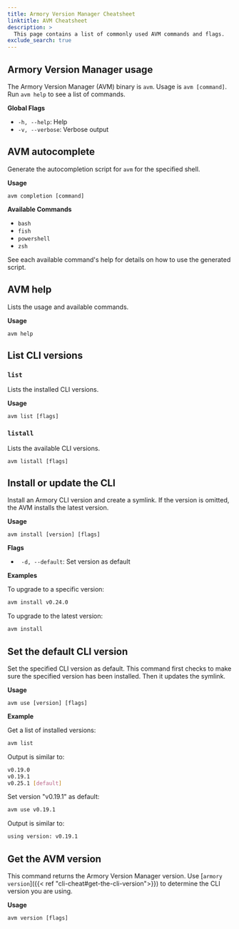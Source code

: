 ```yaml
---
title: Armory Version Manager Cheatsheet
linktitle: AVM Cheatsheet
description: >
  This page contains a list of commonly used AVM commands and flags.
exclude_search: true
---
```


## Armory Version Manager usage

The Armory Version Manager (AVM) binary is `avm`. Usage is `avm [command]`. Run `avm help` to see a list of commands.

**Global Flags**

- `-h, --help`: Help
- `-v, --verbose`: Verbose output

## AVM autocomplete

Generate the autocompletion script for `avm` for the specified shell.

**Usage**

`avm completion [command]`

**Available Commands**

- `bash`
- `fish`
- `powershell`
- `zsh`

See each available command's help for details on how to use the generated script.

## AVM help

Lists the usage and available commands.

**Usage**

`avm help`

## List CLI versions

### `list`

Lists the installed CLI versions.

**Usage**

`avm list [flags]`

### `listall`

Lists the available CLI versions.

`avm listall [flags]`

## Install or update the CLI

Install an Armory CLI version and create a symlink. If the version is omitted, the AVM installs the latest version.

**Usage**

`avm install [version] [flags]`

**Flags**

- ` -d, --default`: Set version as default

**Examples**

To upgrade to a specific version:

```bash
avm install v0.24.0
```

To upgrade to the latest version:

```bash
avm install
```

## Set the default CLI version

Set the specified CLI version as default. This command first checks to make sure the specified version has been installed. Then it updates the symlink.

**Usage**

`avm use [version] [flags]`

**Example**

Get a list of installed versions:

```bash
avm list
```

Output is similar to:

```bash
v0.19.0
v0.19.1
v0.25.1 [default]
```

Set version "v0.19.1" as default:

```bash
avm use v0.19.1
```

Output is similar to:

```bash
using version: v0.19.1
```

## Get the AVM version

This command returns the Armory Version Manager version. Use [`armory version`]({{< ref "cli-cheat#get-the-cli-version">}}) to determine the CLI version you are using.

**Usage**

`avm version [flags]`

</br>
</br>
